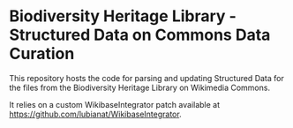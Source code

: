# Biodiversity Heritage Library - Structured Data on Commons Data Curation

This repository hosts the code for parsing and updating Structured Data for the files from the Biodiversity Heritage Library on Wikimedia Commons. 

It relies on a custom WikibaseIntegrator patch available at https://github.com/lubianat/WikibaseIntegrator. 